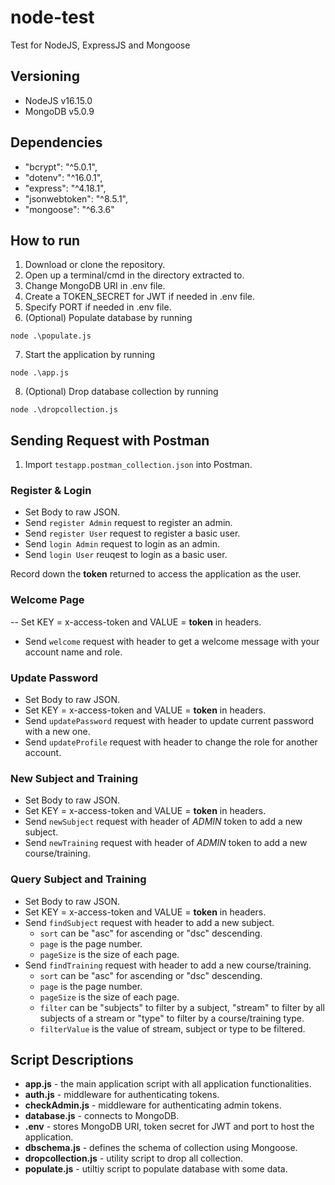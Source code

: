 # node-test
Test for NodeJS, ExpressJS and Mongoose


## Versioning
- NodeJS v16.15.0
- MongoDB v5.0.9


## Dependencies
- "bcrypt": "^5.0.1",
- "dotenv": "^16.0.1",
- "express": "^4.18.1",
- "jsonwebtoken": "^8.5.1",
- "mongoose": "^6.3.6"


## How to run
1. Download or clone the repository.
2. Open up a terminal/cmd in the directory extracted to.
3. Change MongoDB URI in .env file.
4. Create a TOKEN_SECRET for JWT if needed in .env file.
5. Specify PORT if needed in .env file.
6. (Optional) Populate database by running 
```
node .\populate.js
```
7. Start the application by running 
```
node .\app.js
```
8. (Optional) Drop database collection by running
```
node .\dropcollection.js
```

## Sending Request with Postman
1. Import `testapp.postman_collection.json` into Postman.

### Register & Login
- Set Body to raw JSON.
- Send `register Admin` request to register an admin.
- Send `register User` request to register a basic user.
- Send `login Admin` request to login as an admin.
- Send `login User` reuqest to login as a basic user.

Record down the **token** returned to access the application as the user.

### Welcome Page
-- Set KEY = x-access-token and VALUE =  **token** in headers.
- Send `welcome` request with header to get a welcome message with your account name and role.

### Update Password
- Set Body to raw JSON.
- Set KEY = x-access-token and VALUE =  **token** in headers.
- Send `updatePassword` request with header to update current password with a new one.
- Send `updateProfile` request with header to change the role for another account.

### New Subject and Training
- Set Body to raw JSON.
- Set KEY = x-access-token and VALUE =  **token** in headers.
- Send `newSubject` request with header of *ADMIN* token to add a new subject.
- Send `newTraining` request with header of *ADMIN* token to add a new course/training.

### Query Subject and Training
- Set Body to raw JSON.
- Set KEY = x-access-token and VALUE =  **token** in headers.
- Send `findSubject` request with header to add a new subject.
    - `sort` can be "asc" for ascending or "dsc" descending.
    - `page` is the page number.
    - `pageSize` is the size of each page.
- Send `findTraining` request with header to add a new course/training.
    - `sort` can be "asc" for ascending or "dsc" descending.
    - `page` is the page number.
    - `pageSize` is the size of each page.
    - `filter` can be "subjects" to filter by a subject, "stream" to filter by all subjects of a stream or "type" to filter by a course/training type.
    - `filterValue` is the value of stream, subject or type to be filtered.

## Script Descriptions
- **app.js** - the main application script with all application functionalities.
- **auth.js** - middleware for authenticating tokens.
- **checkAdmin.js** - middleware for authenticating admin tokens.
- **database.js** - connects to MongoDB.
- **.env** - stores MongoDB URI, token secret for JWT and port to host the application.
- **dbschema.js** - defines the schema of collection using Mongoose.
- **dropcollection.js** - utility script to drop all collection.
- **populate.js** - utiltiy script to populate database with some data.